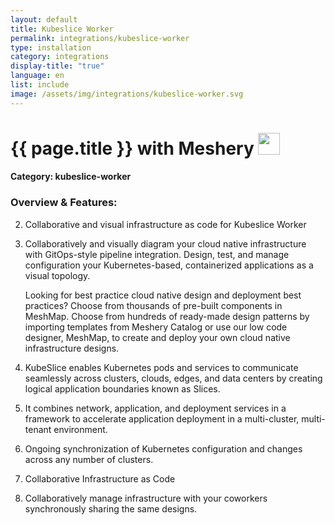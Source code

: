 ```yaml
---
layout: default
title: Kubeslice Worker
permalink: integrations/kubeslice-worker
type: installation
category: integrations
display-title: "true"
language: en
list: include
image: /assets/img/integrations/kubeslice-worker.svg
---
```


<h1>{{ page.title }} with Meshery <img src="{{ page.image }}" style="width: 35px; height: 35px;" /></h1>


#### Category: kubeslice-worker

### Overview & Features:
2. Collaborative and visual infrastructure as code for Kubeslice Worker

4. 
    Collaboratively and visually diagram your cloud native infrastructure with GitOps-style pipeline integration. Design, test, and manage configuration your Kubernetes-based, containerized applications as a visual topology.



    Looking for best practice cloud native design and deployment best practices? Choose from thousands of pre-built components in MeshMap. Choose from hundreds of ready-made design patterns by importing templates from Meshery Catalog or use our low code designer, MeshMap, to create and deploy your own cloud native infrastructure designs.



5. KubeSlice enables Kubernetes pods and services to communicate seamlessly across clusters, clouds, edges, and data centers by creating logical application boundaries known as Slices.

6. It combines network, application, and deployment services in a framework to accelerate application deployment in a multi-cluster, multi-tenant environment.

7. Ongoing synchronization of Kubernetes configuration and changes across any number of clusters.

8. Collaborative Infrastructure as Code

9. Collaboratively manage infrastructure with your coworkers synchronously sharing the same designs.

